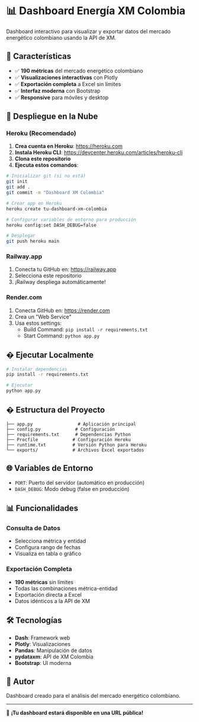 # 📊 Dashboard Energía XM Colombia

Dashboard interactivo para visualizar y exportar datos del mercado energético colombiano usando la API de XM.

## 🌟 Características

- ✅ **190 métricas** del mercado energético colombiano
- ✅ **Visualizaciones interactivas** con Plotly
- ✅ **Exportación completa** a Excel sin límites
- ✅ **Interfaz moderna** con Bootstrap
- ✅ **Responsive** para móviles y desktop

## 🚀 Despliegue en la Nube

### Heroku (Recomendado)

1. **Crea cuenta en Heroku**: https://heroku.com
2. **Instala Heroku CLI**: https://devcenter.heroku.com/articles/heroku-cli
3. **Clona este repositorio**
4. **Ejecuta estos comandos**:

```bash
# Inicializar git (si no está)
git init
git add .
git commit -m "Dashboard XM Colombia"

# Crear app en Heroku
heroku create tu-dashboard-xm-colombia

# Configurar variables de entorno para producción
heroku config:set DASH_DEBUG=false

# Desplegar
git push heroku main
```

### Railway.app

1. Conecta tu GitHub en: https://railway.app
2. Selecciona este repositorio
3. ¡Railway despliega automáticamente!

### Render.com

1. Conecta GitHub en: https://render.com
2. Crea un "Web Service"
3. Usa estos settings:
   - Build Command: `pip install -r requirements.txt`
   - Start Command: `python app.py`

## � Ejecutar Localmente

```bash
# Instalar dependencias
pip install -r requirements.txt

# Ejecutar
python app.py
```

## � Estructura del Proyecto

```
├── app.py                 # Aplicación principal
├── config.py             # Configuración
├── requirements.txt      # Dependencias Python
├── Procfile             # Configuración Heroku
├── runtime.txt          # Versión Python para Heroku
└── exports/             # Archivos Excel exportados
```

## 🌐 Variables de Entorno

- `PORT`: Puerto del servidor (automático en producción)
- `DASH_DEBUG`: Modo debug (false en producción)

## 📊 Funcionalidades

### Consulta de Datos
- Selecciona métrica y entidad
- Configura rango de fechas
- Visualiza en tabla o gráfico

### Exportación Completa
- **190 métricas** sin límites
- Todas las combinaciones métrica-entidad
- Exportación directa a Excel
- Datos idénticos a la API de XM

## 🛠 Tecnologías

- **Dash**: Framework web
- **Plotly**: Visualizaciones
- **Pandas**: Manipulación de datos
- **pydataxm**: API de XM Colombia
- **Bootstrap**: UI moderna

## 📝 Autor

Dashboard creado para el análisis del mercado energético colombiano.

---

🚀 **¡Tu dashboard estará disponible en una URL pública!**
